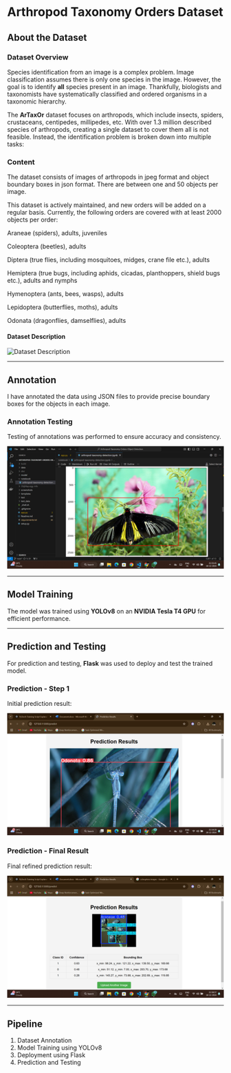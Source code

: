 # Arthropod Taxonomy Orders Dataset

## About the Dataset 

### Dataset Overview
Species identification from an image is a complex problem. Image classification assumes there is only one species in the image. However, the goal is to identify **all** species present in an image. Thankfully, biologists and taxonomists have systematically classified and ordered organisms in a taxonomic hierarchy.

The **ArTaxOr** dataset focuses on arthropods, which include insects, spiders, crustaceans, centipedes, millipedes, etc. With over 1.3 million described species of arthropods, creating a single dataset to cover them all is not feasible. Instead, the identification problem is broken down into multiple tasks:

### Content

The dataset consists of images of arthropods in jpeg format and object boundary boxes in json format. There are between one and 50 objects per image.

This dataset is actively maintained, and new orders will be added on a regular basis. Currently, the following orders are covered with at least 2000 objects per order:

Araneae (spiders), adults, juveniles

Coleoptera (beetles), adults

Diptera (true flies, including mosquitoes, midges, crane file etc.), adults

Hemiptera (true bugs, including aphids, cicadas, planthoppers, shield bugs etc.), adults and nymphs

Hymenoptera (ants, bees, wasps), adults

Lepidoptera (butterflies, moths), adults

Odonata (dragonflies, damselflies), adults


#### Dataset Description
![Dataset Description](screenshots/data_desc.jpeg)

---

## Annotation
I have annotated the data using JSON files to provide precise boundary boxes for the objects in each image.

### Annotation Testing
Testing of annotations was performed to ensure accuracy and consistency.

![Annotation Testing](screenshots/op3.jpeg)

---

## Model Training
The model was trained using **YOLOv8** on an **NVIDIA Tesla T4 GPU** for efficient performance.


---

## Prediction and Testing
For prediction and testing, **Flask** was used to deploy and test the trained model.

### Prediction - Step 1
Initial prediction result:

![Prediction Step 1](screenshots/op2.jpeg)

### Prediction - Final Result
Final refined prediction result:

![Prediction Final Result](screenshots/op4.jpeg)

---

## Pipeline
1. Dataset Annotation
2. Model Training using YOLOv8
3. Deployment using Flask
4. Prediction and Testing
